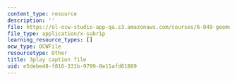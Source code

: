 ```yaml
---
content_type: resource
description: ''
file: https://ol-ocw-studio-app-qa.s3.amazonaws.com/courses/6-849-geometric-folding-algorithms-linkages-origami-polyhedra-fall-2012/e5debe48f816331b97998e11afd61869_-Xwla4ZbWe8.srt
file_type: application/x-subrip
learning_resource_types: []
ocw_type: OCWFile
resourcetype: Other
title: 3play caption file
uid: e5debe48-f816-331b-9799-8e11afd61869
---
```

